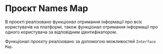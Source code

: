 # Проєкт Names Map

В проєкті реалізовано функціонал отримання інформації про всіх користувачів на платформі, також функціонал отримання інформації про одного користувача за відповідним ідентифікатором.

Функціонал проєкту реалізовано за допомогою можливостей `Interface Map`.